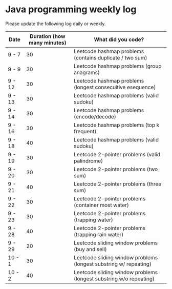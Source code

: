 # Java programming weekly log

Please update the following log daily or weekly.

| Date | Duration (how many minutes) | What did you code? |
| ---- | --------------------------- | ------------------ |
| 9 - 7 | 30 |Leetcode hashmap problems (contains duplicate / two sum)|
| 9 - 9 | 30 |Leetcode hashmap problems (group anagrams)|
| 9 - 12 | 30 |Leetcode hashmap problems (longest consecuitive esequence)|
| 9 - 13 | 30 |Leetcode hashmap problems (valid sudoku)|
| 9 - 14 | 30 |Leetcode hashmap problems (encode/decode)|
| 9 - 16 | 30 |Leetcode hashmap problems (top k frequent)|
| 9 - 18 | 40 |Leetcode hashmap problems (valid sudoku)|
| 9 - 19 | 30 |Leetcode 2-pointer problems (valid palindrome)|
| 9 - 20 | 30 |Leetcode 2-pointer problems (two sum)|
| 9 - 21 | 40 |Leetcode 2-pointer problems (three sum)|
| 9 - 22 | 30 |Leetcode 2-pointer problems (container most water)|
| 9 - 23 | 30 |Leetcode 2-pointer problems (trapping water)|
| 9 - 28 | 40 |Leetcode 2-pointer problems (trapping rain water)|
| 9 - 29 | 20 |Leetcode sliding window problems (buy and sell)|
| 10 - 1 | 30 |Leetcode sliding window problems (longest substring w/ repeating)|
| 10 - 2 | 40 |Leetcode sliding window problems (longest substring w/o repeating)|






